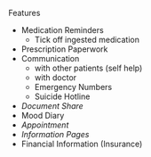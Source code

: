 Features
   - Medication Reminders
     - Tick off ingested medication
   - Prescription Paperwork
   - Communication
     - with other patients (self help)
     - with doctor
     - Emergency Numbers
     - Suicide Hotline
   - *Document Share*
   - Mood Diary
   - *Appointment*
   - *Information Pages*
   - Financial Information (Insurance)
